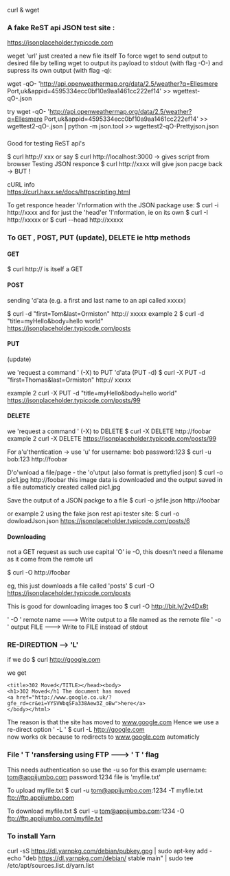 
curl & wget


### A fake ReST api JSON test site :
https://jsonplaceholder.typicode.com


weget 'url' just created a new file itself
To force wget to send output to desired file by telling wget to output its payload to stdout (with flag -O-) and supress its own output (with flag -q):

wget -qO- 'http://api.openweathermap.org/data/2.5/weather?q=Ellesmere Port,uk&appid=4595334ecc0bf10a9aa1461cc222ef14' >> wgettest-qO-.json

try
wget -qO- 'http://api.openweathermap.org/data/2.5/weather?q=Ellesmere Port,uk&appid=4595334ecc0bf10a9aa1461cc222ef14' >> wgettest2-qO-.json | python -m json.tool >> wgettest2-qO-Prettyjson.json


###
Good for testing ReST api's

$ curl http:// xxx    or say  $ curl http://localhost:3000
-> gives script from browser
Testing JSON responce
$ curl http://xxxx   will give json pacge back -> BUT !

cURL info  
https://curl.haxx.se/docs/httpscripting.html


To get responce header 'i'nformation with the JSON package use:
$  curl -i http://xxxx
and for just the 'head'er 'I'nformation, ie on its own
$ curl -I http://xxxxx      or    $ curl --head http://xxxxx


### To GET , POST, PUT (update), DELETE  ie http methods

#### GET
$ curl http://    is itself a GET

#### POST
sending 'd'ata (e.g. a first and last name to an api called xxxxx)

$ curl -d "first=Tom&last=Ormiston" http:// xxxxx
example 2
$ curl -d "title=myHello&body=hello world" https://jsonplaceholder.typicode.com/posts   

#### PUT
(update)

we 'request a command ' (-X) to PUT 'd'ata (PUT -d)
$ curl -X PUT -d "first=Thomas&last=Ormiston" http:// xxxxx

example 2
curl -X PUT -d "title=myHello&body=hello world" https://jsonplaceholder.typicode.com/posts/99

#### DELETE

we 'request a command ' (-X) to DELETE
$ curl -X DELETE http://foobar
example 2
 curl -X DELETE https://jsonplaceholder.typicode.com/posts/99  

For a'u'thentication  -> use 'u'
for   username: bob      password:123
$ curl -u bob:123  http://foobar

D'o'wnload a file/page - the 'o'utput (also format is prettyfied json)
$ curl -o pic1.jpg http://foobar
this image data is downloaded and the output saved in a file automaticly created called pic1.jpg

Save the output of a JSON packge to a file
$ curl -o jsfile.json http://foobar

or example 2 using the fake json rest api tester site:
$ curl -o dowloadJson.json https://jsonplaceholder.typicode.com/posts/6

#### Downloading

not a GET request as such use capital 'O' ie -O,
this doesn't need a filename as it come from the remote url

$ curl -O http://foobar    

eg, this just downloads a file called 'posts'
$ curl -O https://jsonplaceholder.typicode.com/posts

This is good for downloading images too
$ curl -O http://bit.ly/2v4Dx8t

'  -O  ' remote name  ---> Write output to a file named as the remote file
'  -o  '  output FILE  ---> Write to FILE instead of stdout

### RE-DIREDTION   -->   'L'

if we do
$ curl http://google.com   

we get
```
<title>302 Moved</TITLE></head><body>
<h1>302 Moved</h1 The document has moved
<a href="http://www.google.co.uk/?gfe_rd=cr&ei=YYSVWbqSFa338Aew3Z_oBw">here</a>
</body></html>
```

The reason is that the site has moved to www.google.com
Hence we use a re-direct option  ' -L '
$ curl -L http://google.com   
now works ok because to redirects to www.google.com automaticly


### File '  T 'ransfersing using  FTP   ---> ' T '  flag

This needs authentication so use the -u
so for this example
username: tom@appijumbo.com   password:1234  file is 'myfile.txt'

To upload myfile.txt
$ curl -u tom@appijumbo.com:1234  -T myfile.txt ftp://ftp.appijumbo.com

To download myfile.txt
$ curl -u tom@appijumbo.com:1234  -O ftp://ftp.appijumbo.com/myfile.txt


### To install Yarn

curl -sS https://dl.yarnpkg.com/debian/pubkey.gpg | sudo apt-key add -
echo "deb https://dl.yarnpkg.com/debian/ stable main" | sudo tee /etc/apt/sources.list.d/yarn.list
